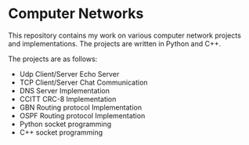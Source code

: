 # Computer Networks

This repository contains my work on various computer network projects and implementations. The projects are written in Python and C++.

The projects are as follows:

- Udp Client/Server Echo Server
- TCP Client/Server Chat Communication
- DNS Server Implementation
- CCITT CRC-8 Implementation
- GBN Routing protocol Implementation
- OSPF Routing protocol Implementation
- Python socket programming
- C++ socket programming
